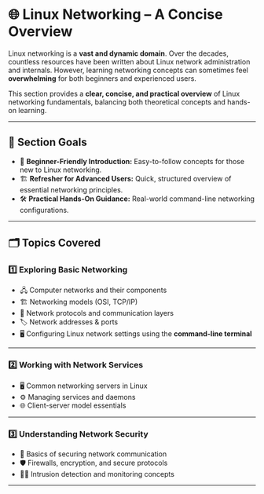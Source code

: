 # 🌐 **Linux Networking** – A Concise Overview

Linux networking is a **vast and dynamic domain**. Over the decades, countless resources have been written about Linux network administration and internals. However, learning networking concepts can sometimes feel **overwhelming** for both beginners and experienced users.

This section provides a **clear, concise, and practical overview** of Linux networking fundamentals, balancing both theoretical concepts and hands-on learning.

---

## 📖 Section Goals

* 🧩 **Beginner-Friendly Introduction:** Easy-to-follow concepts for those new to Linux networking.
* 🏗 **Refresher for Advanced Users:** Quick, structured overview of essential networking principles.
* 🛠 **Practical Hands-On Guidance:** Real-world command-line networking configurations.

---

## 🗂 Topics Covered

### 1️⃣ Exploring Basic Networking

* 🖧 Computer networks and their components
* 🏗 Networking models (OSI, TCP/IP)
* 📡 Network protocols and communication layers
* 🏷 Network addresses & ports
* 🖥 Configuring Linux network settings using the **command-line terminal**

---

### 2️⃣ Working with Network Services

* 🖥 Common networking servers in Linux
* ⚙️ Managing services and daemons
* 🌐 Client-server model essentials

---

### 3️⃣ Understanding Network Security

* 🔐 Basics of securing network communication
* 🛡 Firewalls, encryption, and secure protocols
* 🕵️‍♂️ Intrusion detection and monitoring concepts

---
